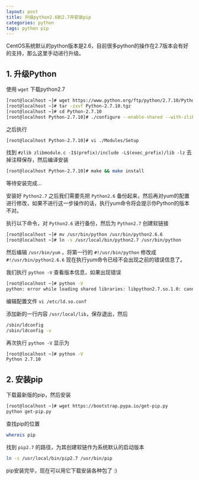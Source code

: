 ```yaml
---
layout: post
title: 升级python2.6到2.7并安装pip
categories: python
tags: python pip
---
```


CentOS系统默认的python版本是2.6，目前很多python的操作在2.7版本会有好的支持，那么这里手动进行升级。

## 1. 升级Python

使用 `wget` 下载python2.7

```sh
[root@localhost ~]# wget https://www.python.org/ftp/python/2.7.10/Python-2.7.10.tgz
[root@localhost ~]# tar -zxvf Python-2.7.10.tgz
[root@localhost ~]# cd Python-2.7.10
[root@localhost Python-2.7.10]# ./configure --enable-shared --with-zlib
```

之后执行

```sh
[root@localhost Python-2.7.10]# vi ./Modules/Setup
```

<!-- more -->

找到 `#zlib zlibmodule.c -I$(prefix)/include -L$(exec_prefix)/lib -lz` 去掉注释保存，然后编译安装

```sh
[root@localhost Python-2.7.10]# make && make install
```

等待安装完成...

安装好 `Python2.7` 之后我们需要先把  `Python2.6` 备份起来，然后再对yum的配置进行修改，如果不进行这一步操作的话，执行yum命令将会提示你Python的版本不对。

执行以下命令，对 `Python2.6` 进行备份，然后为 `Python2.7` 创建软链接

```sh
[root@localhost ~]# mv /usr/bin/python /usr/bin/python2.6.6
[root@localhost ~]# ln -s /usr/local/bin/python2.7 /usr/bin/python
```

然后编辑 `/usr/bin/yum` ，将第一行的 `#!/usr/bin/python` 修改成 `#!/usr/bin/python2.6.6`
现在执行yum命令已经不会出现之前的错误信息了。

我们执行 `python -V` 查看版本信息，如果出现错误

```sh
[root@localhost ~]# python -V
python: error while loading shared libraries: libpython2.7.so.1.0: cannot open shared object file: No such file or directory
```

编辑配置文件 `vi /etc/ld.so.conf`

添加新的一行内容 `/usr/local/lib`，保存退出，然后

```sh
/sbin/ldconfig
/sbin/ldconfig -v
```

再次执行 `python -V` 显示为

```sh
[root@localhost ~]# python -V
Python 2.7.10
```

## 2. 安装pip

下载最新版的pip，然后安装

```sh
[root@localhost ~]# wget https://bootstrap.pypa.io/get-pip.py
python get-pip.py
```

查找pip的位置

```sh
whereis pip
```

找到 `pip2.7` 的路径，为其创建软链作为系统默认的启动版本

```sh
ln -s /usr/local/bin/pip2.7 /usr/bin/pip
```

pip安装完毕，现在可以用它下载安装各种包了 :)

